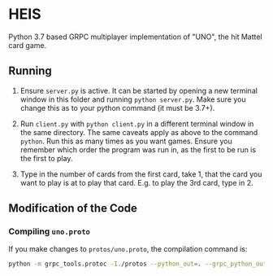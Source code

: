 # HEIS

Python 3.7 based GRPC multiplayer implementation of "UNO", the hit Mattel card game.

## Running

1. Ensure `server.py` is active. It can be started by opening a new terminal window in this folder and running `python server.py`. Make sure you change this as to your python command (it must be 3.7+).

2. Run `client.py` with `python client.py` in a different terminal window in the same directory. The same caveats apply as above to the command `python`. Run this as many times as you want games.  Ensure you remember which order the program was run in, as the first to be run is the first to play.

3. Type in the number of cards from the first card, take 1, that the card you want to play is at to play that card. E.g. to play the 3rd card, type in 2.

## Modification of the Code

### Compiling `uno.proto`

If you make changes to `protos/uno.proto`, the compilation command is:

````sh
python -m grpc_tools.protoc -I./protos --python_out=. --grpc_python_out=. ./protos/uno.proto
````
